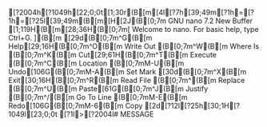 [?2004h[?1049h[22;0;0t[1;30r(B[m[4l[?7h[39;49m[?1h=[?1h=[?25l[39;49m(B[m[H[2J(B[0;7m  GNU nano 7.2                                           New Buffer                                                     [1;119H(B[m[28;36H(B[0;7m[ Welcome to nano.  For basic help, type Ctrl+G. ](B[m[29d(B[0;7m^G(B[m Help[29;16H(B[0;7m^O(B[m Write Out   (B[0;7m^W(B[m Where Is    (B[0;7m^K(B[m Cut[29;61H(B[0;7m^T(B[m Execute     (B[0;7m^C(B[m Location    (B[0;7mM-U(B[m Undo[106G(B[0;7mM-A(B[m Set Mark[30d(B[0;7m^X(B[m Exit[30;16H(B[0;7m^R(B[m Read File   (B[0;7m^\(B[m Replace     (B[0;7m^U(B[m Paste[61G(B[0;7m^J(B[m Justify     (B[0;7m^/(B[m Go To Line  (B[0;7mM-E(B[m Redo[106G(B[0;7mM-6(B[m Copy[2d[?12l[?25h[30;1H[?1049l[23;0;0t[?1l>[?2004l#   M E S S A G E  
 